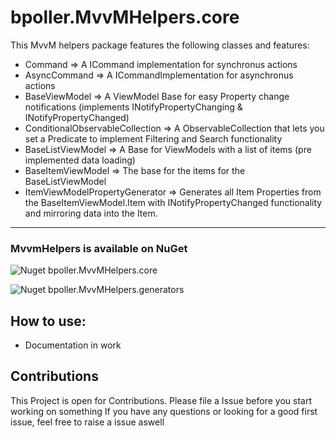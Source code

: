 # bpoller.MvvMHelpers.core

This MvvM helpers package features the following classes and features:
- Command => A ICommand implementation for synchronus actions
- AsyncCommand => A ICommandImplementation for asynchronus actions
- BaseViewModel => A ViewModel Base for easy Property change notifications (implements INotifyPropertyChanging & INotifyPropertyChanged)
- ConditionalObservableCollection => A ObservableCollection that lets you set a Predicate to implement Filtering and Search functionality
- BaseListViewModel => A Base for ViewModels with a list of items (pre implemented data loading)
- BaseItemViewModel => The base for the items for the BaseListViewModel
- ItemViewModelPropertyGenerator => Generates all Item Properties from the BaseItemViewModel.Item with INotifyPropertyChanged functionality and mirroring data into the Item.

---

### MvvmHelpers is available on NuGet 
![Nuget](https://img.shields.io/nuget/v/bpoller.MvvMHelpers.core?logo=NuGet) bpoller.MvvMHelpers.core

![Nuget](https://img.shields.io/nuget/v/bpoller.MvvMHelpers.generators?logo=NuGet) bpoller.MvvMHelpers.generators

## How to use:
- Documentation in work

## Contributions

This Project is open for Contributions. Please file a Issue before you start working on something
If you have any questions or looking for a good first issue, feel free to raise a issue aswell

